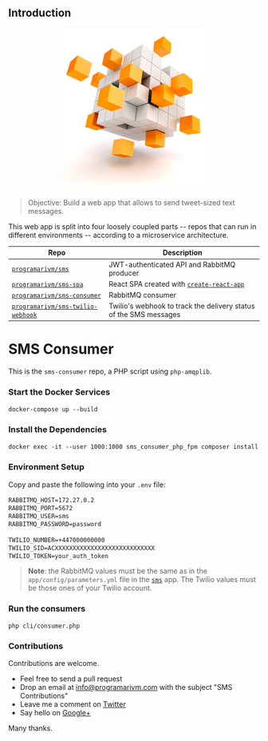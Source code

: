 ## Introduction

<p align="center">
	<img src="https://github.com/programarivm/sms-consumer/blob/master/resources/cubes.jpg" />
</p>

> Objective: Build a web app that allows to send tweet-sized text messages.

This web app is split into four loosely coupled parts -- repos that can run in different environments -- according to a microservice architecture.

| Repo                                                                           | Description                                                                                |
|--------------------------------------------------------------------------------|--------------------------------------------------------------------------------------------|
| [`programarivm/sms`](https://github.com/programarivm/sms)                      | JWT-authenticated API and RabbitMQ producer                                                |
| [`programarivm/sms-spa`](https://github.com/programarivm/sms-spa)              | React SPA created with [`create-react-app`](https://github.com/facebook/create-react-app)  |
| [`programarivm/sms-consumer`](https://github.com/programarivm/sms-consumer)    | RabbitMQ consumer                                                                          |
| [`programarivm/sms-twilio-webhook`](https://github.com/programarivm/sms-twilio-webook)  | Twilio's webhook to track the delivery status of the SMS messages                          |

# SMS Consumer

This is the `sms-consumer` repo, a PHP script using `php-amqplib`.

### Start the Docker Services

    docker-compose up --build

### Install the Dependencies

    docker exec -it --user 1000:1000 sms_consumer_php_fpm composer install

### Environment Setup

Copy and paste the following into your `.env` file:

    RABBITMQ_HOST=172.27.0.2
    RABBITMQ_PORT=5672
    RABBITMQ_USER=sms
    RABBITMQ_PASSWORD=password

    TWILIO_NUMBER=+447000000000
    TWILIO_SID=ACXXXXXXXXXXXXXXXXXXXXXXXXXXXX
    TWILIO_TOKEN=your_auth_token

> **Note**: the RabbitMQ values must be the same as in the `app/config/parameters.yml` file in the [`sms`](https://github.com/programarivm/sms) app. The Twilio values must be those ones of your Twilio account.

### Run the consumers

    php cli/consumer.php

### Contributions

Contributions are welcome.

- Feel free to send a pull request
- Drop an email at info@programarivm.com with the subject "SMS Contributions"
- Leave me a comment on [Twitter](https://twitter.com/programarivm)
- Say hello on [Google+](https://plus.google.com/+Programarivm)

Many thanks.

